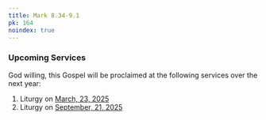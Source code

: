 ```yaml
---
title: Mark 8.34-9.1
pk: 164
noindex: true
---
```


### Upcoming Services

God willing, this Gospel will be proclaimed at the following services over the next year:


1. Liturgy on [March, 23, 2025](https://orthocal.info/readings/gregorian/2025/03/23/)
1. Liturgy on [September, 21, 2025](https://orthocal.info/readings/gregorian/2025/09/21/)
